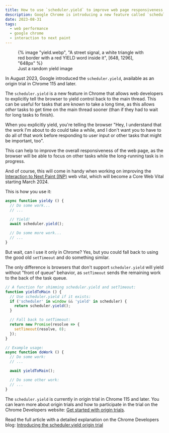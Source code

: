 ```yaml
---
title: How to use `scheduler.yield` to improve web page responsiveness
description: Google Chrome is introducing a new feature called `scheduler.yield`. This feature allows web developers to explicitly tell the browser to yield control to the main thread. Here are the key points.
date: 2023-08-31
tags:
  - web performance
  - google chrome
  - interaction to next paint
---
```


<figure>
	{% image "yield.webp", "A street signal, a white triangle with red border with a red YIELD word inside it", [648, 1296], "648px" %}
	<figcaption>Just a random yield image</figcaption>
</figure>

In August 2023, Google introduced the `scheduler.yield`, available as an origin trial in Chrome 115 and later.

The `scheduler.yield` is a new feature in Chrome that allows web developers to explicitly tell the browser to yield control back to the main thread. This can be useful for tasks that are known to take a long time, as this allows _other_ tasks to get time on the main thread sooner (than if they had to wait for long tasks to finish).

When you explicitly yield, you're telling the browser "Hey, I understand that the work I'm about to do could take a while, and I don't want you to have to do all of that work before responding to user input or other tasks that might be important, too".

This can help to improve the overall responsiveness of the web page, as the browser will be able to focus on other tasks while the long-running task is in progress.

And of course, this will come in handy when working on improving the [Interaction to Next Paint (INP)](https://web.dev/inp/) web vital, which will become a Core Web Vital starting March 2024.

This is how you use it:

```js
async function yieldy () {
  // Do some work...
  // ...

  // Yield!
  await scheduler.yield();

  // Do some more work...
  // ...
}
```

But wait, can I use it only in Chrome?
Yes, but you could fall back to using the good old `setTimeout` and do something similar.

The only difference is browsers that don't support `scheduler.yield` will yield without "front of queue" behavior, as `setTimeout` sends the remaining work to the back of the task queue.

```js
// A function for shimming scheduler.yield and setTimeout:
function yieldToMain () {
  // Use scheduler.yield if it exists:
  if ('scheduler' in window && 'yield' in scheduler) {
    return scheduler.yield();
  }

  // Fall back to setTimeout:
  return new Promise(resolve => {
    setTimeout(resolve, 0);
  });
}

// Example usage:
async function doWork () {
  // Do some work:
  // ...

  await yieldToMain();

  // Do some other work:
  // ...
}
```


The `scheduler.yield` is currently in origin trial in Chrome 115 and later. You can learn more about origin trials and how to participate in the trial on the Chrome Developers website: [Get started with origin trials](https://developer.chrome.com/docs/web-platform/origin-trials/).

Read the full article with a detailed explanation on the Chrome Developers blog: [Introducing the scheduler.yield origin trial](https://developer.chrome.com/blog/introducing-scheduler-yield-origin-trial/)

